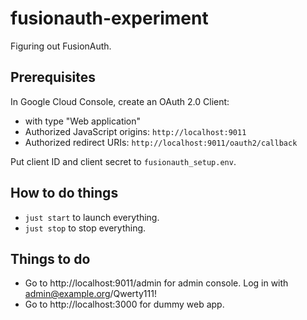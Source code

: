 # fusionauth-experiment

Figuring out FusionAuth.

## Prerequisites

In Google Cloud Console, create an OAuth 2.0 Client:

* with type "Web application"
* Authorized JavaScript origins: `http://localhost:9011`
* Authorized redirect URIs: `http://localhost:9011/oauth2/callback`

Put client ID and client secret to `fusionauth_setup.env`.

## How to do things

* `just start` to launch everything.
* `just stop` to stop everything.

## Things to do

* Go to http://localhost:9011/admin for admin console. Log in with admin@example.org/Qwerty111!
* Go to http://localhost:3000 for dummy web app.
